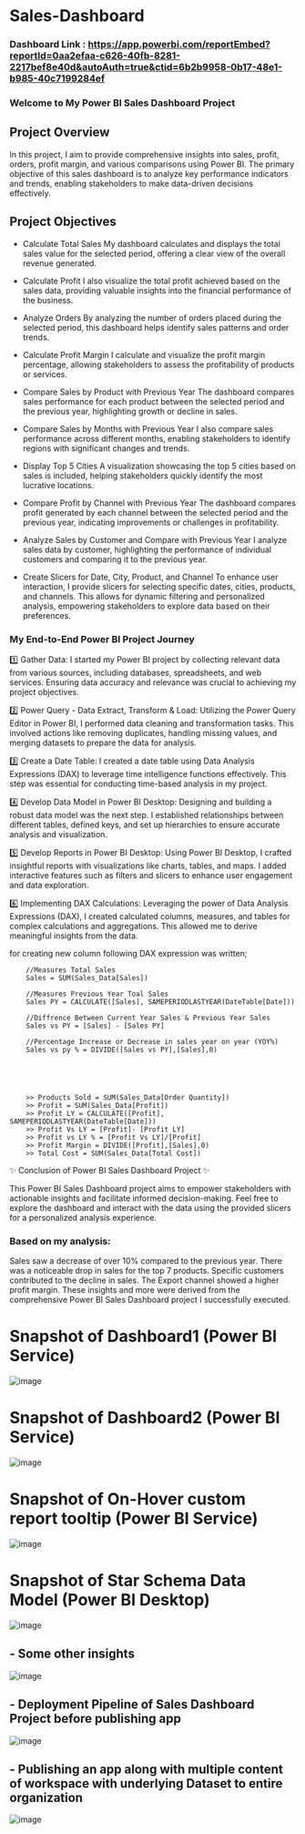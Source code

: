 # Sales-Dashboard

### Dashboard Link : https://app.powerbi.com/reportEmbed?reportId=0aa2efaa-c626-40fb-8281-2217bef8e40d&autoAuth=true&ctid=6b2b9958-0b17-48e1-b985-40c7199284ef

### Welcome to My Power BI Sales Dashboard Project

## Project Overview

In this project, I aim to provide comprehensive insights into sales, profit, orders, profit margin, and various comparisons using Power BI. The primary objective of this sales dashboard is to analyze key performance indicators and trends, enabling stakeholders to make data-driven decisions effectively.

## Project Objectives

- Calculate Total Sales
My dashboard calculates and displays the total sales value for the selected period, offering a clear view of the overall revenue generated.

- Calculate Profit
I also visualize the total profit achieved based on the sales data, providing valuable insights into the financial performance of the business.

- Analyze Orders
By analyzing the number of orders placed during the selected period, this dashboard helps identify sales patterns and order trends.

- Calculate Profit Margin
I calculate and visualize the profit margin percentage, allowing stakeholders to assess the profitability of products or services.

- Compare Sales by Product with Previous Year
The dashboard compares sales performance for each product between the selected period and the previous year, highlighting growth or decline in sales.

- Compare Sales by Months with Previous Year
I also compare sales performance across different months, enabling stakeholders to identify regions with significant changes and trends.

- Display Top 5 Cities
A visualization showcasing the top 5 cities based on sales is included, helping stakeholders quickly identify the most lucrative locations.

- Compare Profit by Channel with Previous Year
The dashboard compares profit generated by each channel between the selected period and the previous year, indicating improvements or challenges in profitability.

- Analyze Sales by Customer and Compare with Previous Year
I analyze sales data by customer, highlighting the performance of individual customers and comparing it to the previous year.

- Create Slicers for Date, City, Product, and Channel
To enhance user interaction, I provide slicers for selecting specific dates, cities, products, and channels. This allows for dynamic filtering and personalized analysis, empowering stakeholders to explore data based on their preferences.



### My End-to-End Power BI Project Journey

1️⃣ Gather Data:
I started my Power BI project by collecting relevant data from various sources, including databases, spreadsheets, and web services. Ensuring data accuracy and relevance was crucial to achieving my project objectives.

2️⃣ Power Query - Data Extract, Transform & Load:
Utilizing the Power Query Editor in Power BI, I performed data cleaning and transformation tasks. This involved actions like removing duplicates, handling missing values, and merging datasets to prepare the data for analysis.

3️⃣ Create a Date Table:
I created a date table using Data Analysis Expressions (DAX) to leverage time intelligence functions effectively. This step was essential for conducting time-based analysis in my project.

4️⃣ Develop Data Model in Power BI Desktop:
Designing and building a robust data model was the next step. I established relationships between different tables, defined keys, and set up hierarchies to ensure accurate analysis and visualization.

5️⃣ Develop Reports in Power BI Desktop:
Using Power BI Desktop, I crafted insightful reports with visualizations like charts, tables, and maps. I added interactive features such as filters and slicers to enhance user engagement and data exploration.

6️⃣ Implementing DAX Calculations:
Leveraging the power of Data Analysis Expressions (DAX), I created calculated columns, measures, and tables for complex calculations and aggregations. This allowed me to derive meaningful insights from the data.

for creating new column following DAX expression was written;
       
        //Measures Total Sales
        Sales = SUM(Sales_Data[Sales])

        //Measures Previous Year Toal Sales
        Sales PY = CALCULATE([Sales], SAMEPERIODLASTYEAR(DateTable[Date]))

        //Diffrence Between Current Year Sales & Previous Year Sales
        Sales vs PY = [Sales] - [Sales PY]

        //Percentage Increase or Decrease in sales year on year (YOY%)
        Sales vs py % = DIVIDE([Sales vs PY],[Sales],0)





        >> Products Sold = SUM(Sales_Data[Order Quantity])
        >> Profit = SUM(Sales_Data[Profit]) 
        >> Profit LY = CALCULATE([Profit], SAMEPERIODLASTYEAR(DateTable[Date]))
        >> Profit Vs LY = [Profit]- [Profit LY]
        >> Profit vs LY % = [Profit Vs LY]/[Profit]
        >> Profit Margin = DIVIDE([Profit],[Sales],0)
        >> Total Cost = SUM(Sales_Data[Total Cost]) 



✨ Conclusion of Power BI Sales Dashboard Project ✨

This Power BI Sales Dashboard project aims to empower stakeholders with actionable insights and facilitate informed decision-making. Feel free to explore the dashboard and interact with the data using the provided slicers for a personalized analysis experience.

### Based on my analysis:

Sales saw a decrease of over 10% compared to the previous year.
There was a noticeable drop in sales for the top 7 products.
Specific customers contributed to the decline in sales.
The Export channel showed a higher profit margin.
These insights and more were derived from the comprehensive Power BI Sales Dashboard project I successfully executed.




        
# Snapshot of Dashboard1 (Power BI Service)

![image](https://github.com/RhugvedSatardekar/Sales-Dashboard/assets/163725285/9c3b2a1d-918f-43f7-98cc-5000d650beb4)

# Snapshot of Dashboard2 (Power BI Service)

![image](https://github.com/RhugvedSatardekar/Sales-Dashboard/assets/163725285/43c072bd-4331-43a2-a236-8f5a6f401549)

# Snapshot of On-Hover custom report tooltip (Power BI Service)
![image](https://github.com/RhugvedSatardekar/Sales-Dashboard/assets/163725285/35697f70-2151-4f9b-a504-9f57d5df1a2c)

# Snapshot of Star Schema Data Model (Power BI Desktop)     
 ![image](https://github.com/RhugvedSatardekar/Sales-Dashboard/assets/163725285/f2e65570-a15d-403f-b959-cded87c23b01)


 ## - Some other insights
 
 ![image](https://github.com/RhugvedSatardekar/Sales-Dashboard/assets/163725285/d0ec4895-845d-4247-a1c2-8e8b505e1cf8)
 
 ## - Deployment Pipeline of Sales Dashboard Project before publishing app 
 ![image](https://github.com/RhugvedSatardekar/Sales-Dashboard/assets/163725285/6f8c57f3-346e-4e03-92b4-33599e592c18)



 ## - Publishing an app along with multiple content of workspace with underlying Dataset to entire organization
 ![image](https://github.com/RhugvedSatardekar/Sales-Dashboard/assets/163725285/70365fc3-2fa3-45f1-abbe-1c0a73b897bd)

